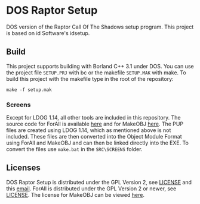 # DOS Raptor Setup
DOS version of the Raptor Call Of The Shadows setup program. This project is based on id Software's idsetup.

## Build
This project supports building with Borland C++ 3.1 under DOS.
You can use the project file `SETUP.PRJ` with bc or the makefile `SETUP.MAK` with make.
To build this project with the makefile type in the root of the repository:
```
make -f setup.mak
```
### Screens
Except for LDOG 1.14, all other tools are included in this repository.
The source code for ForAll is available [here](https://github.com/skynettx/forall) and for MakeOBJ [here](https://github.com/skynettx/makeobj).
The PUP files are created using LDOG 1.14, which as mentioned above is not included.
These files are then converted into the Object Module Format using ForAll and MakeOBJ and can then be linked directly into the EXE.
To convert the files use `make.bat` in the `SRC\SCREENS` folder.

## Licenses
DOS Raptor Setup is distributed under the GPL Version 2, see [LICENSE](https://github.com/skynettx/dosraptorsetup/blob/master/LICENSE) and this [email](https://github.com/skynettx/dosraptorsetup/blob/master/COPYING.Carmack).
ForAll is distributed under the GPL Version 2 or newer, see [LICENSE](https://github.com/skynettx/dosraptorsetup/blob/master/LICENSE).
The license for MakeOBJ can be viewed [here](https://github.com/skynettx/dosraptorsetup/blob/master/LICENSE.MakeOBJ).
